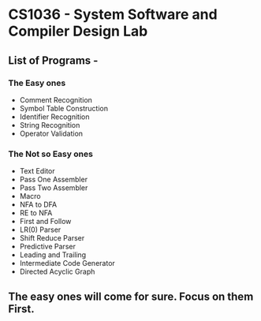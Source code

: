 # CS1036 - System Software and Compiler Design Lab

## List of Programs - 

### The Easy ones
* Comment Recognition
* Symbol Table Construction
* Identifier Recognition
* String Recognition
* Operator Validation

### The Not so Easy ones
* Text Editor
* Pass One Assembler
* Pass Two Assembler
* Macro
* NFA to DFA
* RE to NFA
* First and Follow
* LR(0) Parser
* Shift Reduce Parser
* Predictive Parser
* Leading and Trailing
* Intermediate Code Generator
* Directed Acyclic Graph

## The easy ones will come for sure. Focus on them First.
